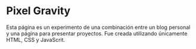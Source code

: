 # Pixel Gravity

Esta página es un experimento de una combinación entre un blog personal y una página para presentar proyectos. Fue creada utilizando únicamente HTML, CSS y JavaScrit.
